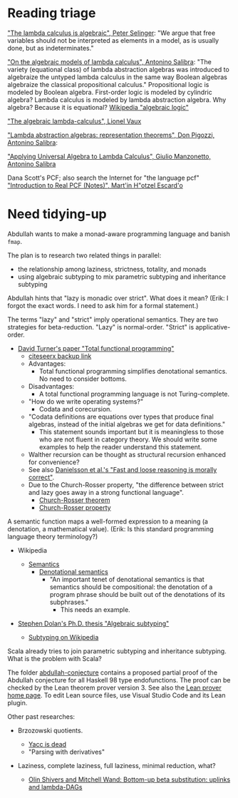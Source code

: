 # Reading triage

["The lambda calculus is algebraic", Peter Selinger](https://www.mscs.dal.ca/~selinger/papers/combinatory.pdf):
"We argue that free variables should not be interpreted as elements in a model, as is usually done, but as indeterminates."

["On the algebraic models of lambda calculus", Antonino Salibra](https://pdfs.semanticscholar.org/055d/69ee4dc95fbf6457419c90338493667478b1.pdf):
"The variety (equational class) of lambda abstraction algebras was introduced
to algebraize the untyped lambda calculus in the same way Boolean algebras algebraize the classical propositional calculus."
Propositional logic is modeled by Boolean algebra.
First-order logic is modeled by cylindric algebra?
Lambda calculus is modeled by lambda abstraction algebra.
Why algebra? Because it is equational?
[Wikipedia "algebraic logic"](https://en.wikipedia.org/wiki/Algebraic_logic)

["The algebraic lambda-calculus", Lionel Vaux](https://pdfs.semanticscholar.org/7596/19f05a42ff3045bcf87fcaa3edbff01e1130.pdf)

["Lambda abstraction algebras: representation theorems", Don Pigozzi, Antonino Salibra](https://pdfs.semanticscholar.org/44c9/2ad00b8ceba78319005db048b24d61a80748.pdf):

["Applying Universal Algebra to Lambda Calculus", Giulio Manzonetto, Antonino Salibra](http://www.dsi.unive.it/~salibra/mainfinale.pdf)

Dana Scott's PCF; also search the Internet for "the language pcf"
["Introduction to Real PCF (Notes)", Mart\'in H\"otzel Escard\'o](http://www.cs.bham.ac.uk/~mhe/papers/RNC3.pdf)

# Need tidying-up

Abdullah wants to make a monad-aware programming language and banish `fmap`.

The plan is to research two related things in parallel:

- the relationship among laziness, strictness, totality, and monads
- using algebraic subtyping to mix parametric subtyping and inheritance subtyping

Abdullah hints that "lazy is monadic over strict".
What does it mean?
(Erik: I forgot the exact words. I need to ask him for a formal statement.)

The terms "lazy" and "strict" imply operational semantics.
They are two strategies for beta-reduction.
"Lazy" is normal-order.
"Strict" is applicative-order.

- [David Turner's paper "Total functional programming"](http://www.jucs.org/jucs_10_7/total_functional_programming/jucs_10_07_0751_0768_turner.pdf)
    - [citeseerx backup link](http://citeseerx.ist.psu.edu/viewdoc/download?doi=10.1.1.106.364&rep=rep1&type=pdf)
    - Advantages:
        - Total functional programming simplifies denotational semantics. No need to consider bottoms.
    - Disadvantages:
        - A total functional programming language is not Turing-complete.
    - "How do we write operating systems?"
        - Codata and corecursion.
    - "Codata definitions are equations over types that produce final algebras, instead of the initial algebras we get for data definitions."
        - This statement sounds important but it is meaningless to those who are not fluent in category theory.
        We should write some examples to help the reader understand this statement.
    - Walther recursion can be thought as structural recursion enhanced for convenience?
    - See also [Danielsson et al.'s "Fast and loose reasoning is morally correct"](http://www.cse.chalmers.se/~nad/publications/danielsson-et-al-popl2006.html).
    - Due to the Church-Rosser property, "the difference between strict and lazy goes away in a strong functional language".
        - [Church-Rosser theorem](https://en.wikipedia.org/wiki/Church%E2%80%93Rosser_theorem)
        - [Church-Rosser property](http://mathworld.wolfram.com/Church-RosserProperty.html)

A semantic function maps a well-formed expression to a meaning (a denotation, a mathematical value).
(Erik: Is this standard programming language theory terminology?)

- Wikipedia
    - [Semantics](https://en.wikipedia.org/wiki/Semantics_(computer_science))
        - [Denotational semantics](https://en.wikipedia.org/wiki/Denotational_semantics)
            - "An important tenet of denotational semantics is that semantics should be compositional:
            the denotation of a program phrase should be built out of the denotations of its subphrases."
                - This needs an example.

- [Stephen Dolan's Ph.D. thesis "Algebraic subtyping"](https://www.cl.cam.ac.uk/~sd601/thesis.pdf)
    - [Subtyping on Wikipedia](https://en.wikipedia.org/wiki/Subtyping)

Scala already tries to join parametric subtyping and inheritance subtyping.
What is the problem with Scala?

The folder [abdullah-conjecture](abdullah-conjecture/)
contains a proposed partial proof of the Abdullah conjecture for all Haskell 98 type endofunctions.
The proof can be checked by the Lean theorem prover version 3.
See also the [Lean prover home page](https://leanprover.github.io/).
To edit Lean source files, use Visual Studio Code and its Lean plugin.

Other past researches:

- Brzozowski quotients.
    - [Yacc is dead](https://arxiv.org/abs/1010.5023)
    - "Parsing with derivatives"

- Laziness, complete laziness, full laziness, minimal reduction, what?
    - [Olin Shivers and Mitchell Wand: Bottom-up beta substitution: uplinks and lambda-DAGs](http://www.brics.dk/RS/04/38/BRICS-RS-04-38.pdf)
